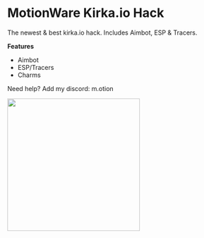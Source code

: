 # MotionWare Kirka.io Hack
The newest &amp; best kirka.io hack. Includes Aimbot, ESP &amp; Tracers.


**Features**
  - Aimbot
  - ESP/Tracers
  - Charms

Need help? Add my discord: m.otion 

<img src="https://media.discordapp.net/attachments/1193168511191756830/1205981756969324595/KIRKA.IO_Delivery.png?ex=65da5908&is=65c7e408&hm=60c9bd642e429182e52fa1b6d827212d734a1b357c14e8752c33e5aa48b9f74f&=&format=webp&quality=lossless&width=1163&height=655" height="300px">

